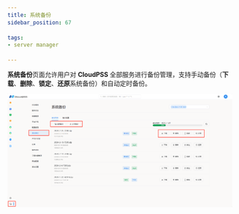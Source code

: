 ```yaml
---
title: 系统备份
sidebar_position: 67

tags: 
- server manager

--- 
```


**系统备份**页面允许用户对 **CloudPSS** 全部服务进行备份管理，支持手动备份（**下载**、**删除**、**锁定**、**还原**系统备份）和自动定时备份。

![系统备份](./系统备份.png "系统备份")